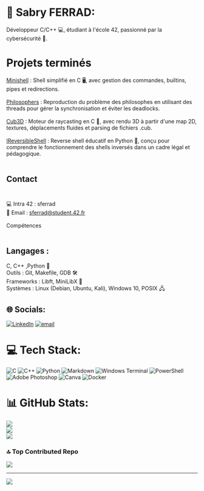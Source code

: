 # 💫 Sabry FERRAD:

Développeur C/C++ 💻, étudiant à l'école 42, passionné par la cybersécurité 🔐.<br>

# Projets terminés
  [Minishell](https://github.com/sferrad/minishell) : Shell simplifié en C 🖥️, avec gestion des commandes, builtins, pipes et redirections. <br><br>
  [Philosophers](https://github.com/sferrad/philosophers) : Reproduction du problème des philosophes en utilisant des threads pour gérer la synchronisation et éviter les deadlocks.    <br><br>
  [Cub3D](https://github.com/sferrad/Cub3d) : Moteur de raycasting en C 🧱, avec rendu 3D à partir d'une map 2D, textures, déplacements fluides et parsing de fichiers .cub.<br><br>
  [IReversibleShell](https://github.com/sferrad/IReversibleShell) :   Reverse shell éducatif en Python 🐍, conçu pour comprendre le fonctionnement des shells inversés dans un cadre légal et pédagogique.<br><br>

## Contact<br><br>   
💻 Intra 42 : sferrad<br>    📧 Email : sferrad@student.42.fr<br><br>Compétences<br><br>    
## Langages : 
C, C++ ,Python 🐍<br>    Outils : Git, Makefile, GDB 🛠️<br>    Frameworks : Libft, MiniLibX 🧩<br>    Systèmes : Linux (Debian, Ubuntu, Kali), Windows 10, POSIX 🖧<br>


## 🌐 Socials:
[![LinkedIn](https://img.shields.io/badge/LinkedIn-%230077B5.svg?logo=linkedin&logoColor=white)](https://linkedin.com/in/sabry-ferrad-722ba6354) [![email](https://img.shields.io/badge/Email-D14836?logo=gmail&logoColor=white)](mailto:sferrad@student.42.fr) 

# 💻 Tech Stack:
![C](https://img.shields.io/badge/c-%2300599C.svg?style=for-the-badge&logo=c&logoColor=white) ![C++](https://img.shields.io/badge/c++-%2300599C.svg?style=for-the-badge&logo=c%2B%2B&logoColor=white) ![Python](https://img.shields.io/badge/python-3670A0?style=for-the-badge&logo=python&logoColor=ffdd54) ![Markdown](https://img.shields.io/badge/markdown-%23000000.svg?style=for-the-badge&logo=markdown&logoColor=white) ![Windows Terminal](https://img.shields.io/badge/Windows%20Terminal-%234D4D4D.svg?style=for-the-badge&logo=windows-terminal&logoColor=white)  ![PowerShell](https://img.shields.io/badge/PowerShell-%235391FE.svg?style=for-the-badge&logo=powershell&logoColor=white) ![Adobe Photoshop](https://img.shields.io/badge/adobe%20photoshop-%2331A8FF.svg?style=for-the-badge&logo=adobe%20photoshop&logoColor=white) ![Canva](https://img.shields.io/badge/Canva-%2300C4CC.svg?style=for-the-badge&logo=Canva&logoColor=white) ![Docker](https://img.shields.io/badge/docker-%230db7ed.svg?style=for-the-badge&logo=docker&logoColor=white)
# 📊 GitHub Stats:
![](https://github-readme-stats.vercel.app/api?username=sferrad&theme=dark&hide_border=false&include_all_commits=false&count_private=false)<br/>
![](https://nirzak-streak-stats.vercel.app/?user=sferrad&theme=dark&hide_border=false)<br/>
![](https://github-readme-stats.vercel.app/api/top-langs/?username=sferrad&theme=dark&hide_border=false&include_all_commits=false&count_private=false&layout=compact)

### 🔝 Top Contributed Repo
![](https://github-contributor-stats.vercel.app/api?username=sferrad&limit=5&theme=dark&combine_all_yearly_contributions=true)

---
[![](https://visitcount.itsvg.in/api?id=sferrad&icon=0&color=0)](https://visitcount.itsvg.in)

<!-- Proudly created with GPRM ( https://gprm.itsvg.in ) -->
